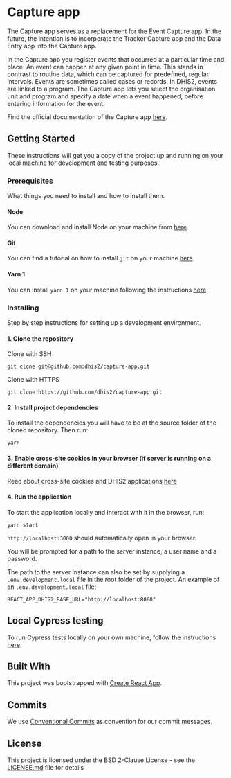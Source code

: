 # Capture app

The Capture app serves as a replacement for the Event Capture app. In the future, the intention is to incorporate the Tracker Capture app and the Data Entry app into the Capture app.

In the Capture app you register events that occurred at a particular time and place. An event can happen at any given point in time. This stands in contrast to routine data, which can be captured for predefined, regular intervals. Events are sometimes called cases or records. In DHIS2, events are linked to a program. The Capture app lets you select the organisation unit and program and specify a date when a event happened, before entering information for the event.

Find the official documentation of the Capture app [here](https://docs.dhis2.org/master/en/dhis2_user_manual_en/using-the-capture-app.html).
 
## Getting Started

These instructions will get you a copy of the project up and running on your local machine for development and testing purposes.

### Prerequisites

What things you need to install and how to install them.

#### Node 

You can download and install Node on your machine from [here](https://nodejs.org/en/download/).

#### Git 

You can find a tutorial on how to install `git` on your machine [here](https://www.atlassian.com/git/tutorials/install-git).

#### Yarn 1

You can install `yarn 1` on your machine following the instructions [here](https://classic.yarnpkg.com/en/docs/install/).


### Installing

Step by step instructions for setting up a development environment.

#### 1. Clone the repository

Clone with SSH
```
git clone git@github.com:dhis2/capture-app.git 
```

Clone with HTTPS 
```
git clone https://github.com/dhis2/capture-app.git
```

#### 2. Install project dependencies

To install the dependencies you will have to be at the source folder of the cloned repository. Then run:

```
yarn 
```
#### 3. Enable cross-site cookies in your browser (if server is running on a different domain)

Read about cross-site cookies and DHIS2 applications [here](https://dhis2.nu/docs/guides/debug-instance/#disable-samesite-by-default-cookies)

#### 4. Run the application

To start the application locally and interact with it in the browser, run:

```
yarn start
```

`http://localhost:3000` should automatically open in your browser. 

You will be prompted for a path to the server instance, a user name and a password.

The path to the server instance can also be set by supplying a `.env.development.local` file in the root folder of the project. An example of an `.env.development.local` file:

```
REACT_APP_DHIS2_BASE_URL="http://localhost:8080"
```

## Local Cypress testing

To run Cypress tests locally on your own machine, follow the instructions [here](https://github.com/dhis2/capture-app/wiki/Cypress#run-cypress-tests-locally).

## Built With

This project was bootstrapped with [Create React App](https://github.com/facebookincubator/create-react-app).


## Commits

We use [Conventional Commits](https://www.conventionalcommits.org/en/v1.0.0-beta.4/) as convention for our commit messages.

## License

This project is licensed under the BSD 2-Clause License - see the [LICENSE.md](LICENSE.md) file for details
